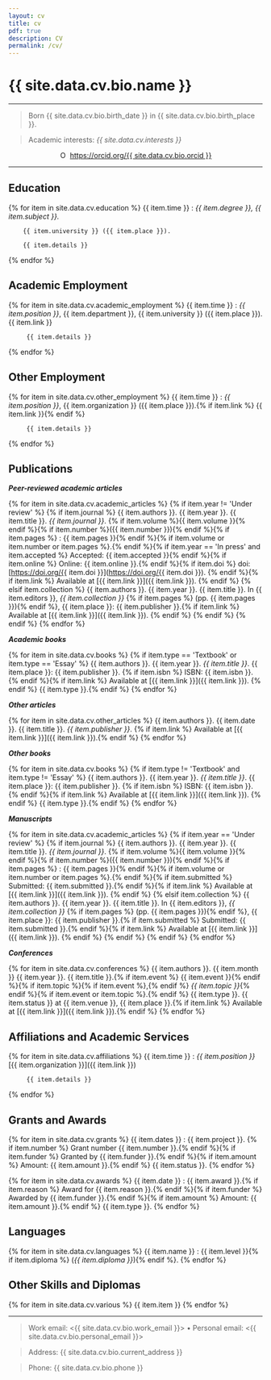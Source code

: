 ```yaml
---
layout: cv
title: cv
pdf: true
description: CV
permalink: /cv/
---
```


{{ site.data.cv.bio.name }}
=========================

----

>  Born {{ site.data.cv.bio.birth_date }} in {{ site.data.cv.bio.birth_place }}.

>  Academic interests: 
>  *{{ site.data.cv.interests }}*

<div itemscope itemtype="https://schema.org/Person" style="text-align:center;"><a itemprop="sameAs" content="https://orcid.org/{{ site.data.cv.bio.orcid }}" href="https://orcid.org/{{ site.data.cv.bio.orcid }}" target="orcid.widget" rel="noopener noreferrer" style="vertical-align:top;"><img src="https://orcid.org/sites/default/files/images/orcid_16x16.png" style="width:1em;margin-right:.5em;" alt="ORCID iD icon">https://orcid.org/{{ site.data.cv.bio.orcid }}</a></div>

----


Education
--------------------

{% for item in site.data.cv.education %}
  {{ item.time }} 
  :     *{{ item.degree }}, {{ item.subject }}.*

        {{ item.university }} ({{ item.place }}). 

        {{ item.details }}
{% endfor %}

Academic Employment
----------------------------------

{% for item in site.data.cv.academic_employment %}
  {{ item.time }} 
  :     *{{ item.position }}*,
         {{ item.department }}, {{ item.university }} 
         ({{ item.place }}). {{ item.link }}

         {{ item.details }}
{% endfor %}

Other Employment
----------------------------------

{% for item in site.data.cv.other_employment %}
  {{ item.time }} 
  :     *{{ item.position }}*, {{ item.organization }} 
         ({{ item.place }}).{% if item.link %} {{ item.link }}{% endif %}

         {{ item.details }}
{% endfor %}

<a id="download-publist" title="Download publications" style="cursor: pointer">Publications</a>
------------------------

__*Peer-reviewed academic articles*__

{% for item in site.data.cv.academic_articles %}
  {% if item.year != 'Under review' %}
  {% if item.journal %}
  {{ item.authors }}. {{ item.year }}. {{ item.title }}. *{{ item.journal }}*. {% if item.volume %}{{ item.volume }}{% endif %}{% if item.number %}({{ item.number }}){% endif %}{% if item.pages %} : {{ item.pages }}{% endif %}{% if item.volume or item.number or item.pages %}.{% endif %}{% if item.year == 'In press' and item.accepted %} Accepted: {{ item.accepted }}{% endif %}{% if item.online %} Online: {{ item.online }}.{% endif %}{% if item.doi %} doi: [https://doi.org/{{ item.doi }}](https://doi.org/{{ item.doi }}). {% endif %}{% if item.link %} Available at [{{ item.link }}]({{ item.link }}). {% endif %}
  {% elsif item.collection %}
  {{ item.authors }}. {{ item.year }}. {{ item.title }}. In {{ item.editors }}, *{{ item.collection }}* {% if item.pages %} (pp. {{ item.pages }}){% endif %}, {{ item.place }}: {{ item.publisher }}.{% if item.link %} Available at [{{ item.link }}]({{ item.link }}). {% endif %}
  {% endif %}
  {% endif %}
{% endfor %}
 
__*Academic books*__

{% for item in site.data.cv.books %}
  {% if item.type == 'Textbook' or item.type == 'Essay' %}
  {{ item.authors }}. {{ item.year }}. *{{ item.title }}*. {{ item.place }}: {{ item.publisher }}. {% if item.isbn %} ISBN: {{ item.isbn }}.{% endif %}{% if item.link %} Available at [{{ item.link }}]({{ item.link }}). {% endif %}
  {{ item.type }}.{% endif %}
{% endfor %}

__*Other articles*__

{% for item in site.data.cv.other_articles %}
  {{ item.authors }}. {{ item.date }}. {{ item.title }}. *{{ item.publisher }}*. {% if item.link %} Available at [{{ item.link }}]({{ item.link }}).{% endif %}
{% endfor %}

__*Other books*__

{% for item in site.data.cv.books %}
  {% if item.type != 'Textbook' and item.type != 'Essay' %}
  {{ item.authors }}. {{ item.year }}. *{{ item.title }}*. {{ item.place }}: {{ item.publisher }}. {% if item.isbn %} ISBN: {{ item.isbn }}.{% endif %}{% if item.link %} Available at [{{ item.link }}]({{ item.link }}). {% endif %}
  {{ item.type }}.{% endif %}
{% endfor %}

__*Manuscripts*__

{% for item in site.data.cv.academic_articles %}
  {% if item.year == 'Under review' %}
  {% if item.journal %}
  {{ item.authors }}. {{ item.year }}. {{ item.title }}. *{{ item.journal }}*. {% if item.volume %}{{ item.volume }}{% endif %}{% if item.number %}({{ item.number }}){% endif %}{% if item.pages %} : {{ item.pages }}{% endif %}{% if item.volume or item.number or item.pages %}.{% endif %}{% if item.submitted %} Submitted: {{ item.submitted }}.{% endif %}{% if item.link %} Available at [{{ item.link }}]({{ item.link }}). {% endif %}
  {% elsif item.collection %}
  {{ item.authors }}. {{ item.year }}. {{ item.title }}. In {{ item.editors }}, *{{ item.collection }}* {% if item.pages %} (pp. {{ item.pages }}){% endif %}, {{ item.place }}: {{ item.publisher }}.{% if item.submitted %} Submitted: {{ item.submitted }}.{% endif %}{% if item.link %} Available at [{{ item.link }}]({{ item.link }}). {% endif %}
  {% endif %}
  {% endif %}
{% endfor %}

__*Conferences*__

{% for item in site.data.cv.conferences %}
  {{ item.authors }}. {{ item.month }} {{ item.year }}. {{ item.title }}.{% if item.event %} {{ item.event }}{% endif %}{% if item.topic %}{% if item.event %},{% endif %} *{{ item.topic }}*{% endif %}{% if item.event or item.topic %}.{% endif %} {{ item.type }}. {{ item.status }} at {{ item.venue }}, {{ item.place }}.{% if item.link %} Available at [{{ item.link }}]({{ item.link }}).{% endif %}
{% endfor %}

Affiliations and Academic Services
----------------------------------

{% for item in site.data.cv.affiliations %}
  {{ item.time }} 
  :     *{{ item.position }}* 
         [{{ item.organization }}]({{ item.link }})

         {{ item.details }}
{% endfor %}

Grants and Awards
------------------------

{% for item in site.data.cv.grants %}
  {{ item.dates }}
  :  {{ item.project }}. {% if item.number %} Grant number {{ item.number }}.{% endif %}{% if item.funder %} Granted by {{ item.funder }}.{% endif %}{% if item.amount %} Amount: {{ item.amount }}.{% endif %} {{ item.status }}.
{% endfor %}

{% for item in site.data.cv.awards %}
  {{ item.date }}
  :  {{ item.award }}.{% if item.reason %} Award for {{ item.reason }}.{% endif %}{% if item.funder %} Awarded by {{ item.funder }}.{% endif %}{% if item.amount %} Amount: {{ item.amount }}.{% endif %} {{ item.type }}.
{% endfor %}

Languages
------------------------

{% for item in site.data.cv.languages %}
  {{ item.name }} 
  :   {{ item.level }}{% if item.diploma %} (*{{ item.diploma }}*){% endif %}.
{% endfor %}
 
Other Skills and Diplomas
------------------------

{% for item in site.data.cv.various %}
  {{ item.item }} 
{% endfor %}

----

> Work email: <{{ site.data.cv.bio.work_email }}> • Personal email: <{{ site.data.cv.bio.personal_email }}> 

> Address: {{ site.data.cv.bio.current_address }}

> Phone: {{ site.data.cv.bio.phone }}
